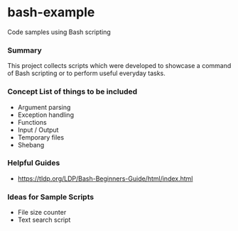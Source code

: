 # bash-example
Code samples using Bash scripting

### Summary
This project collects scripts which were developed to showcase a command of Bash scripting or to perform useful everyday tasks.


### Concept List of things to be included
- Argument parsing
- Exception handling
- Functions
- Input / Output
- Temporary files
- Shebang


### Helpful Guides
- https://tldp.org/LDP/Bash-Beginners-Guide/html/index.html


### Ideas for Sample Scripts
- File size counter
- Text search script

